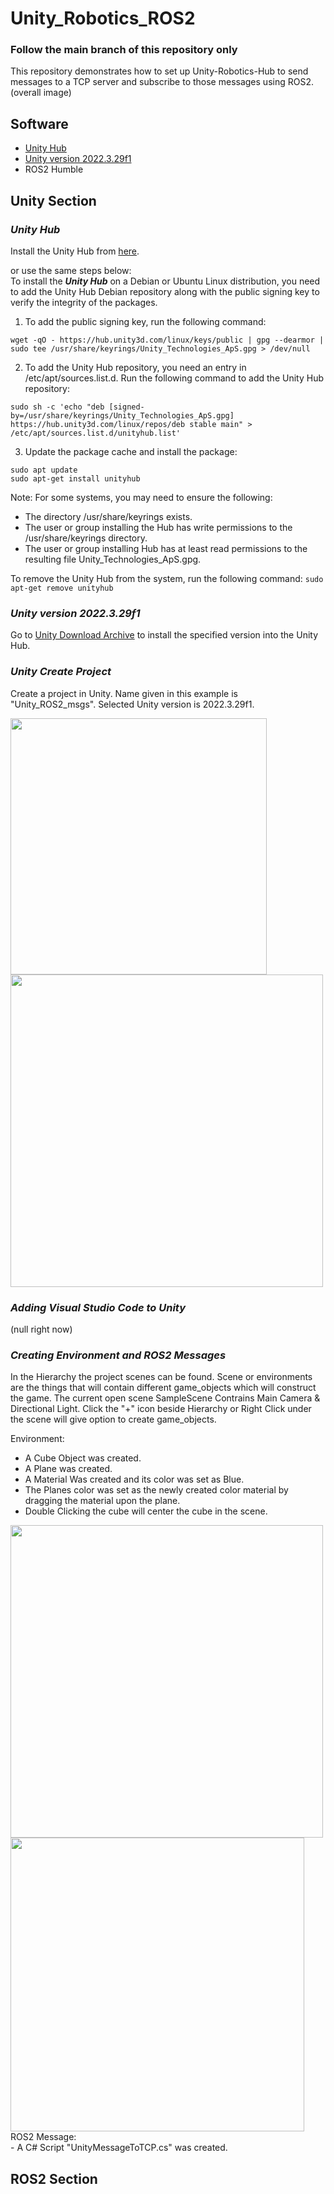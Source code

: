 
# Unity_Robotics_ROS2
### Follow the main branch of this repository only
This repository demonstrates how to set up Unity-Robotics-Hub to send messages to a TCP server and subscribe to those messages using ROS2. <br />
(overall image)
## Software
- [Unity Hub](https://docs.unity3d.com/hub/manual/InstallHub.html#install-hub-linux)
- [Unity version 2022.3.29f1](https://unity.com/releases/editor/archive)
- ROS2 Humble
## Unity Section
### _Unity Hub_
Install the Unity Hub from [here](https://docs.unity3d.com/hub/manual/InstallHub.html#install-hub-linux). <br />

or use the same steps below:<br />
To install the _**Unity Hub**_ on a Debian or Ubuntu Linux distribution, you need to add the Unity Hub Debian repository along with the public signing key to verify the integrity of the packages.
1. To add the public signing key, run the following command:
```
wget -qO - https://hub.unity3d.com/linux/keys/public | gpg --dearmor | sudo tee /usr/share/keyrings/Unity_Technologies_ApS.gpg > /dev/null
```
2. To add the Unity Hub repository, you need an entry in /etc/apt/sources.list.d. Run the following command to add the Unity Hub repository:
```
sudo sh -c 'echo "deb [signed-by=/usr/share/keyrings/Unity_Technologies_ApS.gpg] https://hub.unity3d.com/linux/repos/deb stable main" > /etc/apt/sources.list.d/unityhub.list'
```
3. Update the package cache and install the package:
```
sudo apt update
sudo apt-get install unityhub
```
Note: For some systems, you may need to ensure the following: <br />
 - The directory /usr/share/keyrings exists. <br />
 - The user or group installing the Hub has write permissions to the /usr/share/keyrings directory. <br />
 - The user or group installing Hub has at least read permissions to the resulting file Unity_Technologies_ApS.gpg. <br />
 
To remove the Unity Hub from the system, run the following command:
``
sudo apt-get remove unityhub
``
### _Unity version 2022.3.29f1_
Go to [Unity Download Archive](https://unity.com/releases/editor/archive) to install the specified version into the Unity Hub.
### _Unity Create Project_
Create a project in Unity. Name given in this example is "Unity_ROS2_msgs". Selected Unity version is 2022.3.29f1.<br />
<!-- ![Screenshot from 2024-10-07 20-29-14](https://github.com/user-attachments/assets/65232309-1d2b-44ab-8bba-23993dca465d)  -->
<p float="left">
  <img src="https://github.com/user-attachments/assets/65232309-1d2b-44ab-8bba-23993dca465d" width="410" />
  <img src="https://github.com/user-attachments/assets/12e8d452-b3e4-499d-a7ce-59f5c86420c7" width="500" /> 
</p>

### _Adding Visual Studio Code to Unity_
(null right now)

### _Creating Environment and ROS2 Messages_

In the Hierarchy the project scenes can be found. Scene or environments are the things that will contain different game_objects which will construct the game. The current open scene SampleScene Contrains Main Camera & Directional Light. Click the "+" icon beside Hierarchy or Right Click under the scene will give option to create game_objects.<br />

Environment:
 - A Cube Object was created.<br />
 - A Plane was created.<br />
 - A Material Was created and its color was set as Blue.<br />
 - The Planes color was set as the newly created color material by dragging the material upon the plane.<br />
 - Double Clicking the cube will center the cube in the scene. <br />
 <img src="https://github.com/user-attachments/assets/0806faeb-d7c1-495b-b55a-d9f7d084b547" width="500" />
 <img src="https://github.com/user-attachments/assets/080a5f05-d9f4-4b8d-bad0-63b8e92c33f2" width="470" />
<br />
ROS2 Message:<br />
 - A C# Script "UnityMessageToTCP.cs" was created.




## ROS2 Section
<div align="justify">
</div>
<!-- <div align="center">
  <img src="https://github.com/user-attachments/assets/65232309-1d2b-44ab-8bba-23993dca465d" alt="Screenshot" width="800"/>
</div>
<br />
![Screenshot from 2024-10-07 20-47-17](https://github.com/user-attachments/assets/12e8d452-b3e4-499d-a7ce-59f5c86420c7)
<div align="center">
  <img src="https://github.com/user-attachments/assets/12e8d452-b3e4-499d-a7ce-59f5c86420c7" alt="Screenshot" width="800"/>
  ![Screenshot from 2024-10-07 21-21-22](https://github.com/user-attachments/assets/0806faeb-d7c1-495b-b55a-d9f7d084b547)
  ![image](https://github.com/user-attachments/assets/080a5f05-d9f4-4b8d-bad0-63b8e92c33f2)
</div>-->

